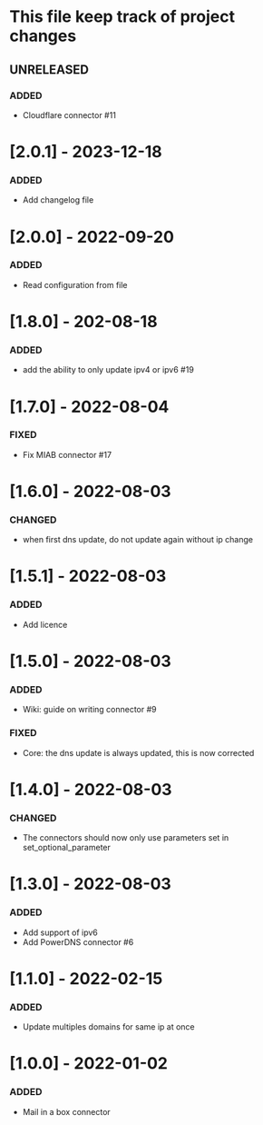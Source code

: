 # This file keep track of project changes

## UNRELEASED

### ADDED
- Cloudflare connector #11

# [2.0.1] - 2023-12-18
### ADDED
- Add changelog file 

# [2.0.0] - 2022-09-20
### ADDED
- Read configuration from file

# [1.8.0] - 202-08-18
### ADDED
- add the ability to only update ipv4 or ipv6 #19

# [1.7.0] - 2022-08-04
### FIXED
- Fix MIAB connector #17

# [1.6.0] - 2022-08-03
### CHANGED
- when first dns update, do not update again without ip change


# [1.5.1] - 2022-08-03
### ADDED
- Add licence

# [1.5.0] - 2022-08-03
### ADDED
- Wiki: guide on writing connector #9

### FIXED
- Core: the dns update is always updated, this is now corrected

# [1.4.0] - 2022-08-03
### CHANGED
- The connectors should now only use parameters set in set_optional_parameter

# [1.3.0] - 2022-08-03
### ADDED
- Add support of ipv6
- Add PowerDNS connector #6

# [1.1.0] - 2022-02-15
### ADDED
- Update multiples domains for same ip at once

# [1.0.0] - 2022-01-02
### ADDED
- Mail in a box connector
